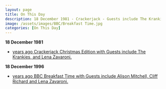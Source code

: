 ```yaml
---
layout: page
title: On This Day
description: 18 December 1981 - Crackerjack - Guests include The Krankies, and Lena Zavaroni. 18 December 1996 - BBC Breakfast Time - Guests include Alison Mitchell, Cliff Richard and Lena Zavaroni.
image: /assets/images/BBC/Breakfast Time.jpg
categories: [On This Day]
---
```


**18 December 1981**
* [<span id="age1"></span> years ago Crackerjack Christmas Edition with Guests include The Krankies,  and Lena Zavaroni.](/bbc%20one/1981/12/18/crackerjack.html)

**18 December 1996**
* [<span id="age2"></span> years ago BBC Breakfast Time with Guests include Alison Mitchell, Cliff Richard and Lena Zavaroni.](/bbc%20one/1996/12/18/bbc-breakfast-time.html)

<!-- Script for calculating number of years ago -->
<script>
var dob = '19811218';
var year = Number(dob.substr(0, 4));
var month = Number(dob.substr(4, 2)) - 1;
var day = Number(dob.substr(6, 2));
var today = new Date();
var age1 = today.getFullYear() - year;
if (today.getMonth() < month || (today.getMonth() == month && today.getDate() < day)) {
age1--;
}
document.getElementById("age1").innerHTML=age1;

var dob = '19961218';
var year = Number(dob.substr(0, 4));
var month = Number(dob.substr(4, 2)) - 1;
var day = Number(dob.substr(6, 2));
var today = new Date();
var age2 = today.getFullYear() - year;
if (today.getMonth() < month || (today.getMonth() == month && today.getDate() < day)) {
age2--;
}
document.getElementById("age2").innerHTML=age2;
</script>

